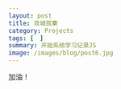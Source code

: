 ```yaml
---
layout: post
title: 攻城拔寨
category: Projects
tags: [　]
summary: 开始系统学习记录JS
image: /images/blog/post6.jpg
---
```


加油！

